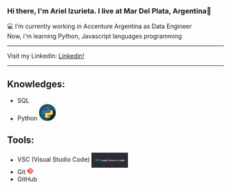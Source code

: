 ### Hi there, I'm Ariel Izurieta. I live at Mar Del Plata, Argentina👋

:computer: I’m currently working in Accenture Argentina as Data Engineer <br>
Now, i'm learning Python, Javascript languages programming

***   
Visit my Linkedin: [Linkedin!](https://www.linkedin.com/in/arielizurieta/)<br>
***
## Knowledges:
* SQL
* Python <img id="logo_python" src="images/logo-python.png">

## Tools:
* VSC (Visual Studio Code) <img src="images/logo-vsc.png" width=85 height=35 align=center alt="logo-vsc">
* Git <img src="images/logo-git.png" width=15 alt="logo-git">
* GitHub




<style>
    #logo_python{
        width:8%;
    }
</style>


